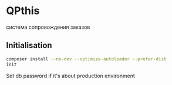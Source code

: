 QPthis
======
система сопровождения заказов

Initialisation
--------------

```bash
composer install --no-dev --optimize-autoloader --prefer-dist
init
```

Set db password if it's about production environment


 
 


